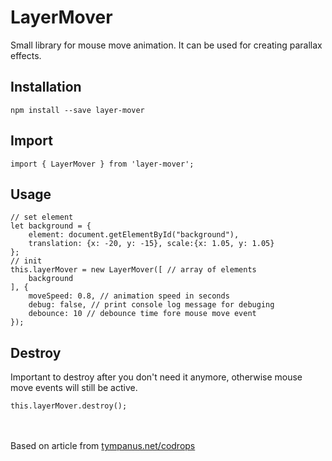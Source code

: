 # LayerMover

Small library for mouse move animation. It can be used for creating parallax effects.

## Installation
```
npm install --save layer-mover
```

## Import
```
import { LayerMover } from 'layer-mover';
```

## Usage

```
// set element
let background = {
    element: document.getElementById("background"), 
    translation: {x: -20, y: -15}, scale:{x: 1.05, y: 1.05}
};
// init
this.layerMover = new LayerMover([ // array of elements
    background
], {
    moveSpeed: 0.8, // animation speed in seconds
    debug: false, // print console log message for debuging
    debounce: 10 // debounce time fore mouse move event
});
```

## Destroy

Important to destroy after you don't need it anymore, otherwise mouse move events will still be active.

```
this.layerMover.destroy();
```

<br /><br />
Based on article from [tympanus.net/codrops](https://tympanus.net/codrops/)